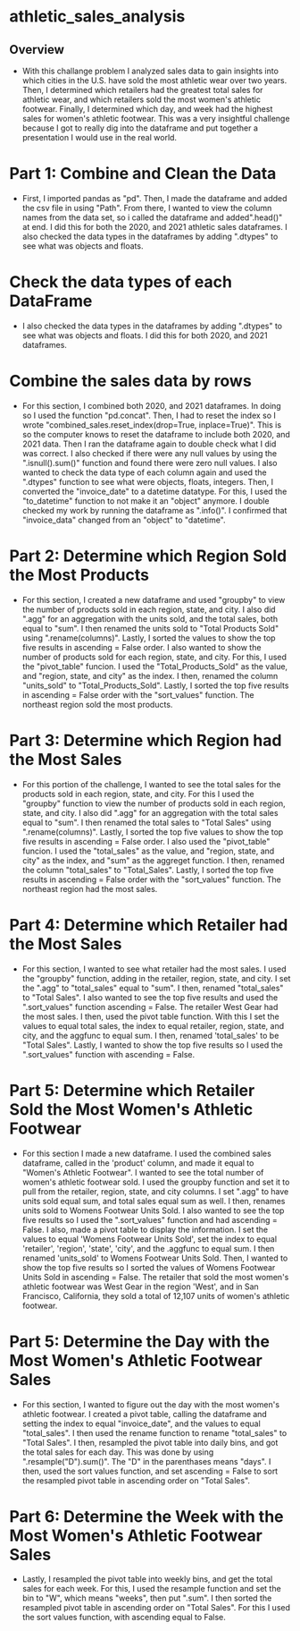# athletic_sales_analysis 

## Overview

* With this challange problem I analyzed sales data to gain insights into which cities in the U.S. have sold the most athletic wear over two years. Then, I determined which retailers had the greatest total sales for athletic wear, and which retailers sold the most women's athletic footwear. Finally, I determined which day, and week had the highest sales for women's athletic footwear. This was a very insightful challenge because I got to really dig into the dataframe and put together a presentation I would use in the real world. 

# Part 1: Combine and Clean the Data

* First, I imported pandas as "pd". Then, I made the dataframe and added the csv file in using "Path". From there, I wanted to view the column names from the data set, so i called the dataframe and added".head()" at end. I did this for both the 2020, and 2021 athletic sales dataframes. I also checked the data types in the dataframes by adding ".dtypes" to see what was objects and floats. 

#  Check the data types of each DataFrame

*  I also checked the data types in the dataframes by adding ".dtypes" to see what was objects and floats. I did this for both 2020, and 2021 dataframes. 

#  Combine the sales data by rows

* For this section, I combined both 2020, and 2021 dataframes. In doing so I used the function "pd.concat". Then, I had to reset the index so I wrote "combined_sales.reset_index(drop=True, inplace=True)". This is so the computer knows to reset the dataframe to include both 2020, and 2021 data. Then I ran the dataframe again to double check what I did was correct. I also checked if there were any null values by using the ".isnull().sum()" function and found there were zero null values. I also wanted to check the data type of each column again and used the ".dtypes" function to see what were objects, floats, integers. Then, I converted the "invoice_date" to a datetime datatype. For this, I used the "to_datetime" function to not make it an "object" anymore. I double checked my work by running the dataframe as ".info()". I confirmed that "invoice_data" changed from an "object" to "datetime". 

# Part 2: Determine which Region Sold the Most Products

* For this section, I created a new dataframe and used "groupby" to view the number of products sold in each region, state, and city. I also did ".agg" for an aggregation with the units sold, and the total sales, both equal to "sum". I then renamed the units sold to "Total Products Sold" using ".rename(columns)". Lastly, I sorted the values to show the top five results in ascending = False order. I also wanted to show the number of products sold for each region, state, and city. For this, I used the "pivot_table" funcion. I used the "Total_Products_Sold" as the value, and "region, state, and city" as the index. I then, renamed the column "units_sold" to "Total_Products_Sold". Lastly, I sorted the top five results in ascending = False order with the "sort_values" function. The northeast region sold the most products. 

# Part 3: Determine which Region had the Most Sales

* For this portion of the challenge, I wanted to see the total sales for the products sold in each region, state, and city. For this I used the "groupby" function to view the number of products sold in each region, state, and city. I also did ".agg" for an aggregation with the total sales equal to "sum". I then renamed the total sales to "Total Sales" using ".rename(columns)". Lastly, I sorted the top five values to show the top five results in ascending = False order. I also used the "pivot_table" funcion. I used the "total_sales" as the value, and "region, state, and city" as the index, and "sum" as the aggreget function. I then, renamed the column "total_sales" to "Total_Sales". Lastly, I sorted the top five results in ascending = False order with the "sort_values" function. The northeast region had the most sales. 

# Part 4: Determine which Retailer had the Most Sales

* For this section, I wanted to see what retailer had the most sales. I used the "groupby" function, adding in the retailer, region, state, and city. I set the ".agg" to "total_sales" equal to "sum". I then, renamed "total_sales" to "Total Sales". I also wanted to see the top five results and used the ".sort_values" function ascending = False. The retailer West Gear had the most sales. I then, used the pivot table function. With this I set the values to equal total sales, the index to equal retailer, region, state, and city, and the aggfunc to equal sum. I then, renamed 'total_sales' to be "Total Sales". Lastly, I wanted to show the top five results so I used the ".sort_values" function with ascending = False. 

# Part 5: Determine which Retailer Sold the Most Women's Athletic Footwear

* For this section I made a new dataframe. I used the combined sales dataframe, called in the 'product' column, and made it equal to "Women's Athletic Footwear". I wanted to see the total number of women's athletic footwear sold. I used the groupby function and set it to pull from the retailer, region, state, and city columns. I set ".agg" to have units sold equal sum, and total sales equal sum as well. I then, renames units sold to Womens Footwear Units Sold. I also wanted to see the top five results so I used the ".sort_values" function and had ascending = False. I also, made a pivot table to display the information. I set the values to equal 'Womens Footwear Units Sold', set the index to equal 'retailer', 'region', 'state', 'city', and the .aggfunc to equal sum. I then renamed 'units_sold' to Womens Footwear Units Sold. Then, I wanted to show the top five results so I sorted the values of Womens Footwear Units Sold in ascending = False. The retailer that sold the most women's athletic footwear was West Gear in the region 'West', and in San Francisco, California, they sold a total of 12,107 units of women's athletic footwear. 

# Part 5: Determine the Day with the Most Women's Athletic Footwear Sales

* For this section, I wanted to figure out the day with the most women's athletic footwear. I created a pivot table, calling the dataframe and setting the index to equal "invoice_date", and the values to equal "total_sales". I then used the rename function to rename "total_sales" to "Total Sales". I then, resampled the pivot table into daily bins, and got the total sales for each day. This was done by using ".resample("D").sum()". The "D" in the parenthases means "days". I then, used the sort values function, and set ascending = False to sort the resampled pivot table in ascending order on "Total Sales".

# Part 6: Determine the Week with the Most Women's Athletic Footwear Sales

* Lastly, I resampled the pivot table into weekly bins, and get the total sales for each week. For this, I used the resample function and set the bin to "W", which means "weeks", then put ".sum". I then sorted the resampled pivot table in ascending order on "Total Sales". For this I used the sort values function, with ascending equal to False. 
